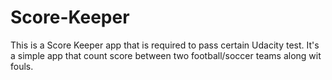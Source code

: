 # Score-Keeper
This is a Score Keeper app that is required to pass certain Udacity test.
It's a simple app that count score between two football/soccer teams along wit fouls.

